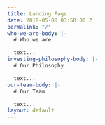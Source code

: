 ```yaml
---
title: Landing Page
date: 2018-05-08 03:58:00 Z
permalink: "/"
who-we-are-body: |-
  # Who we are

  text...
investing-philosophy-body: |-
  # Our Philosophy

  text...
our-team-body: |-
  # Our Team

  text...
layout: default
---
```


